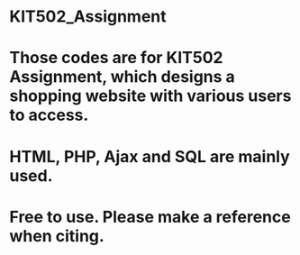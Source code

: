 # KIT502_Assignment
# Those codes are for KIT502 Assignment, which designs a shopping website with various users to access.
# HTML, PHP, Ajax and SQL are mainly used.
# Free to use. Please make a reference when citing.
